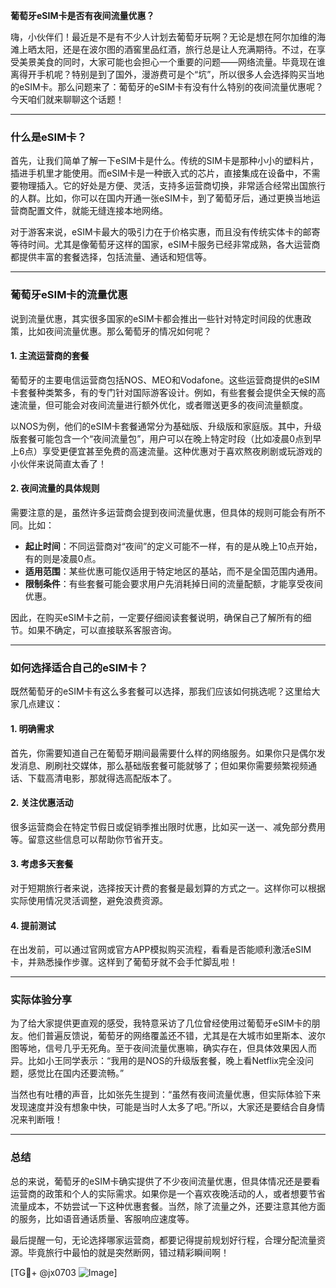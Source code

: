 **葡萄牙eSIM卡是否有夜间流量优惠？**

嗨，小伙伴们！最近是不是有不少人计划去葡萄牙玩啊？无论是想在阿尔加维的海滩上晒太阳，还是在波尔图的酒窖里品红酒，旅行总是让人充满期待。不过，在享受美景美食的同时，大家可能也会担心一个重要的问题——网络流量。毕竟现在谁离得开手机呢？特别是到了国外，漫游费可是个“坑”，所以很多人会选择购买当地的eSIM卡。那么问题来了：葡萄牙的eSIM卡有没有什么特别的夜间流量优惠呢？今天咱们就来聊聊这个话题！

---

### 什么是eSIM卡？

首先，让我们简单了解一下eSIM卡是什么。传统的SIM卡是那种小小的塑料片，插进手机里才能使用。而eSIM卡是一种嵌入式的芯片，直接集成在设备中，不需要物理插入。它的好处是方便、灵活，支持多运营商切换，非常适合经常出国旅行的人群。比如，你可以在国内开通一张eSIM卡，到了葡萄牙后，通过更换当地运营商配置文件，就能无缝连接本地网络。

对于游客来说，eSIM卡最大的吸引力在于价格实惠，而且没有传统实体卡的邮寄等待时间。尤其是像葡萄牙这样的国家，eSIM卡服务已经非常成熟，各大运营商都提供丰富的套餐选择，包括流量、通话和短信等。

---

### 葡萄牙eSIM卡的流量优惠

说到流量优惠，其实很多国家的eSIM卡都会推出一些针对特定时间段的优惠政策，比如夜间流量优惠。那么葡萄牙的情况如何呢？

#### 1. **主流运营商的套餐**
葡萄牙的主要电信运营商包括NOS、MEO和Vodafone。这些运营商提供的eSIM卡套餐种类繁多，有的专门针对国际游客设计。例如，有些套餐会提供全天候的高速流量，但可能会对夜间流量进行额外优化，或者赠送更多的夜间流量额度。

以NOS为例，他们的eSIM卡套餐通常分为基础版、升级版和家庭版。其中，升级版套餐可能包含一个“夜间流量包”，用户可以在晚上特定时段（比如凌晨0点到早上6点）享受更便宜甚至免费的高速流量。这种优惠对于喜欢熬夜刷剧或玩游戏的小伙伴来说简直太香了！

#### 2. **夜间流量的具体规则**
需要注意的是，虽然许多运营商会提到夜间流量优惠，但具体的规则可能会有所不同。比如：
- **起止时间**：不同运营商对“夜间”的定义可能不一样，有的是从晚上10点开始，有的则是凌晨0点。
- **适用范围**：某些优惠可能仅适用于特定地区的基站，而不是全国范围内通用。
- **限制条件**：有些套餐可能会要求用户先消耗掉日间的流量配额，才能享受夜间优惠。

因此，在购买eSIM卡之前，一定要仔细阅读套餐说明，确保自己了解所有的细节。如果不确定，可以直接联系客服咨询。

---

### 如何选择适合自己的eSIM卡？

既然葡萄牙的eSIM卡有这么多套餐可以选择，那我们应该如何挑选呢？这里给大家几点建议：

#### 1. **明确需求**
首先，你需要知道自己在葡萄牙期间最需要什么样的网络服务。如果你只是偶尔发发消息、刷刷社交媒体，那么基础版套餐可能就够了；但如果你需要频繁视频通话、下载高清电影，那就得选高配版本了。

#### 2. **关注优惠活动**
很多运营商会在特定节假日或促销季推出限时优惠，比如买一送一、减免部分费用等。留意这些信息可以帮助你节省开支。

#### 3. **考虑多天套餐**
对于短期旅行者来说，选择按天计费的套餐是最划算的方式之一。这样你可以根据实际使用情况灵活调整，避免浪费资源。

#### 4. **提前测试**
在出发前，可以通过官网或官方APP模拟购买流程，看看是否能顺利激活eSIM卡，并熟悉操作步骤。这样到了葡萄牙就不会手忙脚乱啦！

---

### 实际体验分享

为了给大家提供更直观的感受，我特意采访了几位曾经使用过葡萄牙eSIM卡的朋友。他们普遍反馈说，葡萄牙的网络覆盖还不错，尤其是在大城市如里斯本、波尔图等地，信号几乎无死角。至于夜间流量优惠嘛，确实存在，但具体效果因人而异。比如小王同学表示：“我用的是NOS的升级版套餐，晚上看Netflix完全没问题，感觉比在国内还要流畅。”

当然也有吐槽的声音，比如张先生提到：“虽然有夜间流量优惠，但实际体验下来发现速度并没有想象中快，可能是当时人太多了吧。”所以，大家还是要结合自身情况来判断哦！

---

### 总结

总的来说，葡萄牙的eSIM卡确实提供了不少夜间流量优惠，但具体情况还是要看运营商的政策和个人的实际需求。如果你是一个喜欢夜晚活动的人，或者想要节省流量成本，不妨尝试一下这种优惠套餐。当然，除了流量之外，还要注意其他方面的服务，比如语音通话质量、客服响应速度等。

最后提醒一句，无论选择哪家运营商，都要记得提前规划好行程，合理分配流量资源。毕竟旅行中最怕的就是突然断网，错过精彩瞬间啊！

[TG💪+ @jx0703 ![Image](https://github.com/user-attachments/assets/dbca1d08-cadb-493c-b0ec-ad6f7a83f270)]